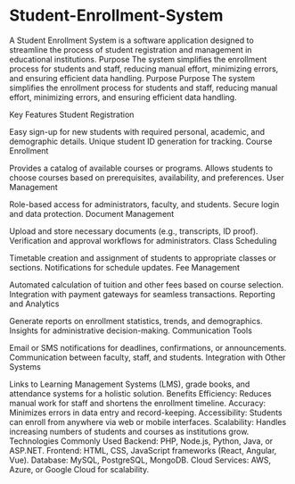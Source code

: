 # Student-Enrollment-System
A Student Enrollment System is a software application designed to streamline the process of student registration and management in educational institutions.
Purpose
The system simplifies the enrollment process for students and staff, reducing manual effort, minimizing errors, and ensuring efficient data handling.
Purpose
Purpose
The system simplifies the enrollment process for students and staff, reducing manual effort, minimizing errors, and ensuring efficient data handling.

Key Features
Student Registration

Easy sign-up for new students with required personal, academic, and demographic details.
Unique student ID generation for tracking.
Course Enrollment

Provides a catalog of available courses or programs.
Allows students to choose courses based on prerequisites, availability, and preferences.
User Management

Role-based access for administrators, faculty, and students.
Secure login and data protection.
Document Management

Upload and store necessary documents (e.g., transcripts, ID proof).
Verification and approval workflows for administrators.
Class Scheduling

Timetable creation and assignment of students to appropriate classes or sections.
Notifications for schedule updates.
Fee Management

Automated calculation of tuition and other fees based on course selection.
Integration with payment gateways for seamless transactions.
Reporting and Analytics

Generate reports on enrollment statistics, trends, and demographics.
Insights for administrative decision-making.
Communication Tools

Email or SMS notifications for deadlines, confirmations, or announcements.
Communication between faculty, staff, and students.
Integration with Other Systems

Links to Learning Management Systems (LMS), grade books, and attendance systems for a holistic solution.
Benefits
Efficiency: Reduces manual work for staff and shortens the enrollment timeline.
Accuracy: Minimizes errors in data entry and record-keeping.
Accessibility: Students can enroll from anywhere via web or mobile interfaces.
Scalability: Handles increasing numbers of students and courses as institutions grow.
Technologies Commonly Used
Backend: PHP, Node.js, Python, Java, or ASP.NET.
Frontend: HTML, CSS, JavaScript frameworks (React, Angular, Vue).
Database: MySQL, PostgreSQL, MongoDB.
Cloud Services: AWS, Azure, or Google Cloud for scalability.

